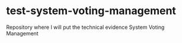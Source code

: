 # test-system-voting-management
Repository where I will put the technical evidence System Voting Management
